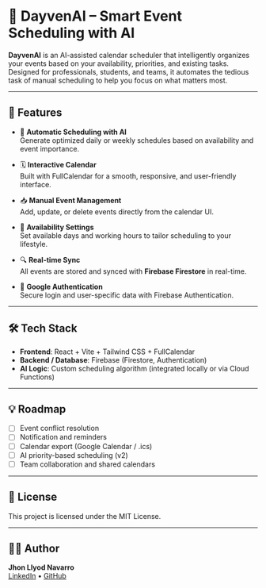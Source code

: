 
# 📅 DayvenAI – Smart Event Scheduling with AI

**DayvenAI** is an AI-assisted calendar scheduler that intelligently organizes your events based on your availability, priorities, and existing tasks. Designed for professionals, students, and teams, it automates the tedious task of manual scheduling to help you focus on what matters most.

---

## 🚀 Features

- 🔁 **Automatic Scheduling with AI**  
  Generate optimized daily or weekly schedules based on availability and event importance.

- 🗓️ **Interactive Calendar**  
  Built with FullCalendar for a smooth, responsive, and user-friendly interface.

- 📥 **Manual Event Management**  
  Add, update, or delete events directly from the calendar UI.

- 📅 **Availability Settings**  
  Set available days and working hours to tailor scheduling to your lifestyle.

- 🔍 **Real-time Sync**  
  All events are stored and synced with **Firebase Firestore** in real-time.

- 🔐 **Google Authentication**  
  Secure login and user-specific data with Firebase Authentication.

---

## 🛠️ Tech Stack

- **Frontend**: React + Vite + Tailwind CSS + FullCalendar  
- **Backend / Database**: Firebase (Firestore, Authentication)  
- **AI Logic**: Custom scheduling algorithm (integrated locally or via Cloud Functions)

---


## 💡 Roadmap

- [ ] Event conflict resolution  
- [ ] Notification and reminders  
- [ ] Calendar export (Google Calendar / .ics)  
- [ ] AI priority-based scheduling (v2)  
- [ ] Team collaboration and shared calendars  

---


## 📄 License

This project is licensed under the MIT License.

---

## 🧑‍💻 Author

**Jhon Llyod Navarro**  
[LinkedIn](https://www.linkedin.com/in/jhon-llyod-navarro-15635b373/) • [GitHub](https://github.com/JhonLlyod-dev)
